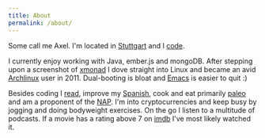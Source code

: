 ```yaml
---
title: About
permalink: /about/
---
```

Some call me Axel. I'm located in [Stuttgart](http://en.wikipedia.org/wiki/Stuttgart) and I [code](https://github.com/xorrr).

I currently enjoy working with Java, ember.js and mongoDB. After stepping upon a screenshot of [xmonad](http://xmonad.org/) I dove straight into Linux and became an avid [Archlinux](https://www.archlinux.org/) user in 2011. Dual-booting is bloat and [Emacs](http://xkcd.com/378/) is easier to quit :)

Besides coding I [read](https://www.goodreads.com/user/show/17724008-xorrr), improve my [Spanish](https://www.duolingo.com/xorrr), cook and eat primarily [paleo](http://en.wikipedia.org/wiki/Paleo_diet) and am a proponent of the [NAP](http://en.wikipedia.org/wiki/Non-aggression_principle). I'm into cryptocurrencies and keep busy by jogging and doing bodyweight exercises. On the go I listen to a multitude of podcasts. If a movie has a rating above 7 on [imdb](http://www.imdb.com/) I've most likely watched it.
